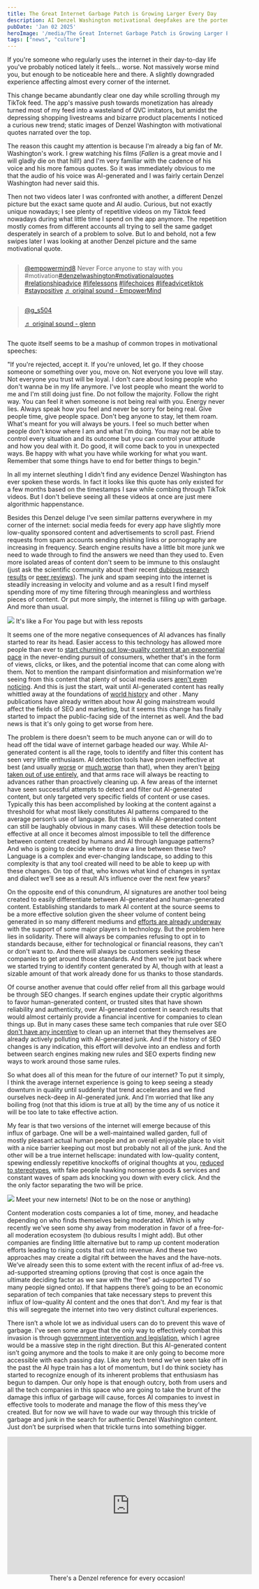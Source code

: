 ```yaml
---
title: The Great Internet Garbage Patch is Growing Larger Every Day
description: AI Denzel Washington motivational deepfakes are the portent of our doom
pubDate: 'Jan 02 2025'
heroImage: '/media/The Great Internet Garbage Patch is Growing Larger Every Day/IncredulousDenzelWashingtonfeatured.png'
tags: ["news", "culture"]
---
```


If you're someone who regularly uses the internet in their day-to-day life you've probably noticed lately it feels... worse. Not massively worse mind you, but enough to be noticeable here and there. A slightly downgraded experience affecting almost every corner of the internet.

This change became abundantly clear one day while scrolling through my TikTok feed. The app's massive push towards monetization has already turned most of my feed into a wasteland of QVC imitators, but amidst the depressing shopping livestreams and bizarre product placements I noticed a curious new trend; static images of Denzel Washington with motivational quotes narrated over the top.

The reason this caught my attention is because I'm already a big fan of Mr. Washington's work. I grew watching his films (_Fallen_ is a great movie and I will gladly die on that hill!) and I'm very familiar with the cadence of his voice and his more famous quotes. So it was immediately obvious to me that the audio of his voice was AI-generated and I was fairly certain Denzel Washington had never said this.

Then not two videos later I was confronted with another, a different Denzel picture but the exact same quote and AI audio. Curious, but not exactly unique nowadays; I see plenty of repetitive videos on my Tiktok feed nowadays during what little time I spend on the app anymore. The repetition mostly comes from different accounts all trying to sell the same gadget desperately in search of a problem to solve. But lo and behold, not a few swipes later I was looking at another Denzel picture and the same motivational quote.

<div style="display: flex; flex-wrap: wrap;">
<blockquote class="tiktok-embed" cite="https://www.tiktok.com/@empowermind8/video/7357981816680172843" data-video-id="7357981816680172843"> <section> <a target="_blank" title="@empowermind8" href="https://www.tiktok.com/@empowermind8?refer=embed">@empowermind8</a> Never Force anyone to stay with you #motivation<a title="denzelwashington" target="_blank" href="https://www.tiktok.com/tag/denzelwashington?refer=embed">#denzelwashington</a><a title="motivationalquotes" target="_blank" href="https://www.tiktok.com/tag/motivationalquotes?refer=embed">#motivationalquotes</a> <a title="relationshipadvice" target="_blank" href="https://www.tiktok.com/tag/relationshipadvice?refer=embed">#relationshipadvice</a> <a title="lifelessons" target="_blank" href="https://www.tiktok.com/tag/lifelessons?refer=embed">#lifelessons</a> <a title="lifechoices" target="_blank" href="https://www.tiktok.com/tag/lifechoices?refer=embed">#lifechoices</a> <a title="lifeadvicetiktok" target="_blank" href="https://www.tiktok.com/tag/lifeadvicetiktok?refer=embed">#lifeadvicetiktok</a> <a title="staypositive" target="_blank" href="https://www.tiktok.com/tag/staypositive?refer=embed">#staypositive</a> <a target="_blank" title="♬ original sound  - EmpowerMind" href="https://www.tiktok.com/music/original-sound-EmpowerMind-7357981902956956458?refer=embed">♬ original sound  - EmpowerMind</a> </section> </blockquote> <script async src="https://www.tiktok.com/embed.js"></script>
<blockquote class="tiktok-embed" cite="https://www.tiktok.com/@sharaya_sharaya/video/7351134111504928032" data-video-id="7354570923418062123"> <section> <a target="_blank" title="@g_s504" href="https://www.tiktok.com/@g_s504?refer=embed">@g_s504</a> <p></p> <a target="_blank" title="♬ original sound - glenn" href="https://www.tiktok.com/music/original-sound-7354571006251485994?refer=embed">♬ original sound - glenn</a> </section> </blockquote> <script async src="https://www.tiktok.com/embed.js"></script>
</div>

The quote itself seems to be a mashup of common tropes in motivational speeches:

<div class="quote-section">
"If you're rejected, accept it. If you're unloved, let go. If they choose someone or something over you, move on. Not everyone you love will stay. Not everyone you trust will be loyal. I don't care about losing people who don't wanna be in my life anymore. I've lost people who meant the world to me and I'm still doing just fine. Do not follow the majority. Follow the right way. You can feel it when someone is not being real with you. Energy never lies. Always speak how you feel and never be sorry for being real. Give people time, give people space. Don't beg anyone to stay, let them roam. What's meant for you will always be yours. I feel so much better when people don't know where I am and what I'm doing. You may not be able to control every situation and its outcome but you can control your attitude and how you deal with it. Do good, it will come back to you in unexpected ways. Be happy with what you have while working for what you want. Remember that some things have to end for better things to begin."
</div>

In all my internet sleuthing I didn't find any evidence Denzel Washington has ever spoken these words. In fact it looks like this quote has only existed for a few months based on the timestamps I saw while combing through TikTok videos. But I don't believe seeing all these videos at once are just mere algorithmic happenstance.

Besides this Denzel deluge I've seen similar patterns everywhere in my corner of the internet: social media feeds for every app have slightly more low-quality sponsored content and advertisements to scroll past. Friend requests from spam accounts sending phishing links or pornography are increasing in frequency. Search engine results have a little bit more junk we need to wade through to find the answers we need than they used to. Even more isolated areas of content don't seem to be immune to this onslaught (just ask the scientific community about their recent [dubious research results](https://www.404media.co/google-says-it-discovered-millions-of-new-materials-with-ai-human-researchers/) or [peer reviews](https://arxiv.org/pdf/2403.07183.pdf)). The junk and spam seeping into the internet is steadily increasing in velocity and volume and as a result I find myself spending more of my time filtering through meaningless and worthless pieces of content. Or put more simply, the internet is filling up with garbage. And more than usual.

<div class="img-section">
<img src="/media/The Great Internet Garbage Patch is Growing Larger Every Day/Ocean Garbage.png"></img>
It's like a For You page but with less reposts
</div>



It seems one of the more negative consequences of AI advances has finally started to rear its head. Easier access to this technology has allowed more people than ever to [start churning out low-quality content at an exponential pace](https://www.404media.co/inside-the-world-of-tiktok-spammers-and-the-ai-tools-that-enable-them/) in the never-ending pursuit of consumers, whether that's in the form of views, clicks, or likes, and the potential income that can come along with them. Not to mention the rampant disinformation and misinformation we're seeing from this content that plenty of social media users [aren't even noticing](https://www.404media.co/facebook-is-being-overrun-with-stolen-ai-generated-images-that-people-think-are-real/?ref=daily-stories-newsletter). And this is just the start, wait until AI-generated content has really whittled away at the foundations of [world history](https://marinaamaral.substack.com/p/ai-is-creating-fake-historical-photos) and other . Many publications have already written about how AI going mainstream would affect the fields of SEO and marketing, but it seems this change has finally started to impact the public-facing side of the internet as well. And the bad news is that it's only going to get worse from here.

The problem is there doesn't seem to be much anyone can or will do to head off the tidal wave of internet garbage headed our way. While AI-generated content is all the rage, tools to identify and filter this content has seen very little enthusiasm. AI detection tools have proven ineffective at best (and usually [worse](https://www.technologyreview.com/2023/07/07/1075982/ai-text-detection-tools-are-really-easy-to-fool/) or [much worse](https://arstechnica.com/information-technology/2023/07/why-ai-detectors-think-the-us-constitution-was-written-by-ai/) than that), when they aren't [being taken out of use entirely](https://www.theverge.com/2023/7/25/23807487/openai-ai-generated-low-accuracy), and that arms race will always be reacting to advances rather than proactively cleaning up. A few areas of the internet have seen successful attempts to detect and filter out AI-generated content, but only targeted very specific fields of content or use cases. Typically this has been accomplished by looking at the content against a threshold for what most likely constitutes AI patterns compared to the average person’s use of language. But this is while AI-generated content can still be laughably obvious in many cases. Will these detection tools be effective at all once it becomes almost impossible to tell the difference between content created by humans and AI through language patterns? And who is going to decide where to draw a line between these two? Language is a complex and ever-changing landscape, so adding to this complexity is that any tool created will need to be able to keep up with these changes. On top of that, who knows what kind of changes in syntax and dialect we’ll see as a result AI’s influence over the next few years?

On the opposite end of this conundrum, AI signatures are another tool being created to easily differentiate between AI-generated and human-generated content. Establishing standards to mark AI content at the source seems to be a more effective solution given the sheer volume of content being generated in so many different mediums and [efforts are already underway](https://c2pa.org/) with the support of some major players in technology. But the problem here lies in solidarity. There will always be companies refusing to opt in to standards because, either for technological or financial reasons, they can't or don't want to. And there will always be customers seeking these companies to get around those standards. And then we’re just back where we started trying to identify content generated by AI, though with at least a sizable amount of that work already done for us thanks to those standards.

Of course another avenue that could offer relief from all this garbage would be through SEO changes. If search engines update their cryptic algorithms to favor human-generated content, or trusted sites that have shown reliability and authenticity, over AI-generated content in search results that would almost certainly provide a financial incentive for companies to clean things up. But in many cases these same tech companies that rule over SEO [don't have any incentive](https://www.404media.co/google-news-is-boosting-garbage-ai-generated-articles/) to clean up an internet that they themselves are already actively polluting with AI-generated junk. And if the history of SEO changes is any indication, this effort will devolve into an endless and forth between search engines making new rules and SEO experts finding new ways to work around those same rules.

So what does all of this mean for the future of our internet? To put it simply, I think the average internet experience is going to keep seeing a steady downturn in quality until suddenly that trend accelerates and we find ourselves neck-deep in AI-generated junk. And I’m worried that like any boiling frog (not that this idiom is true at all) by the time any of us notice it will be too late to take effective action.

My fear is that two versions of the internet will emerge because of this influx of garbage. One will be a well-maintained walled garden, full of mostly pleasant actual human people and an overall enjoyable place to visit with a nice barrier keeping out most but probably not all of the junk. And the other will be a true internet hellscape: inundated with low-quality content, spewing endlessly repetitive knockoffs of original thoughts at you, [reduced to stereotypes](https://restofworld.org/2023/ai-image-stereotypes/), with fake people hawking nonsense goods & services and constant waves of spam ads knocking you down with every click. And the the only factor separating the two will be price.

<div class="img-section">
  <img src="/media/The Great Internet Garbage Patch is Growing Larger Every Day/Inequality Divide.png"></img>
  Meet your new internets! (Not to be on the nose or anything)
</div>



Content moderation costs companies a lot of time, money, and headache depending on who finds themselves being moderated. Which is why recently we've seen some shy away from moderation in favor of a free-for-all moderation ecosystem (to dubious results I might add). But other companies are finding little alternative but to ramp up content moderation efforts leading to rising costs that cut into revenue. And these two approaches may create a digital rift between the haves and the have-nots. We’ve already seen this to some extent with the recent influx of ad-free vs. ad-supported streaming options (proving that cost is once again the ultimate deciding factor as we saw with the “free” ad-supported TV so many people signed onto). If that happens there’s going to be an economic separation of tech companies that take necessary steps to prevent this influx of low-quality AI content and the ones that don't. And my fear is that this will segregate the internet into two very distinct cultural experiences.

There isn’t a whole lot we as individual users can do to prevent this wave of garbage. I've seen some argue that the only way to effectively combat this invasion is through [government intervention and legislation](https://www.nytimes.com/2024/03/29/opinion/ai-internet-x-youtube.html), which I agree would be a massive step in the right direction. But this AI-generated content isn’t going anymore and the tools to make it are only going to become more accessible with each passing day. Like any tech trend we’ve seen take off in the past the AI hype train has a lot of momentum, but I do think society has started to recognize enough of its inherent problems that enthusiasm has begun to dampen. Our only hope is that enough outcry, both from users and all the tech companies in this space who are going to take the brunt of the damage this influx of garbage will cause, forces AI companies to invest in effective tools to moderate and manage the flow of this mess they’ve created. But for now we will have to wade our way through this trickle of garbage and junk in the search for authentic Denzel Washington content. Just don’t be surprised when that trickle turns into something bigger.

<div style="text-align: center;">
<iframe class="embedded-video" width="560" height="315" src="https://www.youtube.com/embed/jdT2ZATYuMQ?si=qZGaTDAppn_AOTfY" title="YouTube video player" frameborder="0" allow="accelerometer; autoplay; clipboard-write; encrypted-media; gyroscope; picture-in-picture; web-share" referrerpolicy="strict-origin-when-cross-origin" allowfullscreen></iframe>
There's a Denzel reference for every occasion!
</div>

